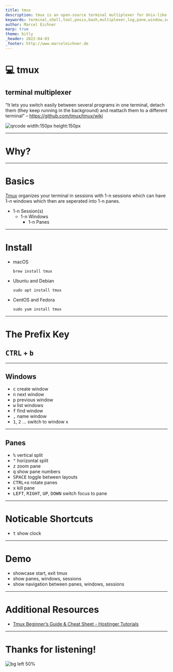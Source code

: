```yaml
---
title: tmux
description: tmux is an open-source terminal multiplexer for Unix-like operating systems. It allows multiple terminal sessions to be accessed simultaneously in a single window. It is useful for running more than one command-line program at the same time. - wikipedia
keywords: terminal,shell,tool,posix,bash,multiplexer,log,pane,window,sesssion,cheat-sheet,shortcuts
author: Marcel Eichner
marp: true
theme: bitly
_header: 2022-04-03
_footer: http://www.marceleichner.de
---
```


<!-- _class: lead -->
# 💻 tmux

## terminal multiplexer

<q>It lets you switch easily between several programs in one terminal, detach them (they keep running in the background) and reattach them to a different terminal</q> – https://github.com/tmux/tmux/wiki 

![qrcode width:150px height:150px](https://public-api.egodit.org/v1/create/free?qr_code_text=https://github.com/tmux/tmux)

---
<!-- _class: invert lead -->
# Why?


---
# Basics

[Tmux](https://github.com/tmux/tmux/) organizes your terminal in sessions with 1-n sessions which can have 1-n windows which then are seperated into 1-n panes.

- 1-n Session(s)
    - 1-n Windows
        - 1-n Panes


---
# Install

- macOS
    ```
    brew install tmux
    ```
- Ubuntu and Debian
    ```
    sudo apt install tmux
    ```
- CentOS and Fedora
    ```
    sudo yum install tmux
    ```

---
# The Prefix Key

## <kbd>CTRL</kbd> + <kbd>b</kbd>

---
## Windows

- <kbd>c</kbd>  create window
- <kbd>n</kbd>  next window
- <kbd>p</kbd>  previous window
- <kbd>w</kbd>  list windows
- <kbd>f</kbd>  find window
- <kbd>,</kbd>  name window
- <kbd>1</kbd>, <kbd>2</kbd> ... switch to window x

---
## Panes

- <kbd>%</kbd>  vertical split
- <kbd>"</kbd>  horizontal split
- <kbd>z</kbd>  zoom pane
- <kbd>q</kbd>  show pane numbers
- <kbd>SPACE</kbd>  toggle between layouts
- <kbd>CTRL+o</kbd>  rotate panes
- <kbd>x</kbd>  kill pane
- <kbd>LEFT</kbd>, <kbd>RIGHT</kbd>, <kbd>UP</kbd>, <kbd>DOWN</kbd>  switch focus to pane

---
# Noticable Shortcuts

- <kbd>t</kbd> show clock

---
# Demo

- showcase start, exit tmux
- show panes, windows, sessions
- show navigation between panes, windows, sessions

---
# Additional Resources

- [Tmux Beginner’s Guide & Cheat Sheet - Hostinger Tutorials](https://www.hostinger.com/tutorials/tmux-beginners-guide-and-cheat-sheet/)

---
<!-- _class: invert -->
# Thanks for listening!
![bg left 50%](https://public-api.egodit.org/v1/create/free?qr_code_text=http://qrco.de/bdWDGs)
